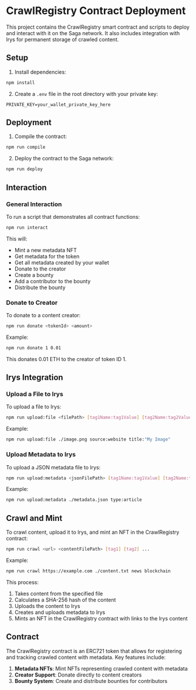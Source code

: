 # CrawlRegistry Contract Deployment

This project contains the CrawlRegistry smart contract and scripts to deploy and interact with it on the Saga network. It also includes integration with Irys for permanent storage of crawled content.

## Setup

1. Install dependencies:
```bash
npm install
```

2. Create a `.env` file in the root directory with your private key:
```
PRIVATE_KEY=your_wallet_private_key_here
```

## Deployment

1. Compile the contract:
```bash
npm run compile
```

2. Deploy the contract to the Saga network:
```bash
npm run deploy
```

## Interaction

### General Interaction

To run a script that demonstrates all contract functions:
```bash
npm run interact
```

This will:
- Mint a new metadata NFT
- Get metadata for the token
- Get all metadata created by your wallet
- Donate to the creator
- Create a bounty
- Add a contributor to the bounty
- Distribute the bounty

### Donate to Creator

To donate to a content creator:
```bash
npm run donate <tokenId> <amount>
```

Example:
```bash
npm run donate 1 0.01
```
This donates 0.01 ETH to the creator of token ID 1.

## Irys Integration

### Upload a File to Irys

To upload a file to Irys:
```bash
npm run upload:file <filePath> [tag1Name:tag1Value] [tag2Name:tag2Value] ...
```

Example:
```bash
npm run upload:file ./image.png source:website title:"My Image"
```

### Upload Metadata to Irys

To upload a JSON metadata file to Irys:
```bash
npm run upload:metadata <jsonFilePath> [tag1Name:tag1Value] [tag2Name:tag2Value] ...
```

Example:
```bash
npm run upload:metadata ./metadata.json type:article
```

## Crawl and Mint

To crawl content, upload it to Irys, and mint an NFT in the CrawlRegistry contract:
```bash
npm run crawl <url> <contentFilePath> [tag1] [tag2] ...
```

Example:
```bash
npm run crawl https://example.com ./content.txt news blockchain
```

This process:
1. Takes content from the specified file
2. Calculates a SHA-256 hash of the content
3. Uploads the content to Irys
4. Creates and uploads metadata to Irys
5. Mints an NFT in the CrawlRegistry contract with links to the Irys content

## Contract

The CrawlRegistry contract is an ERC721 token that allows for registering and tracking crawled content with metadata. Key features include:

1. **Metadata NFTs**: Mint NFTs representing crawled content with metadata
2. **Creator Support**: Donate directly to content creators
3. **Bounty System**: Create and distribute bounties for contributors
